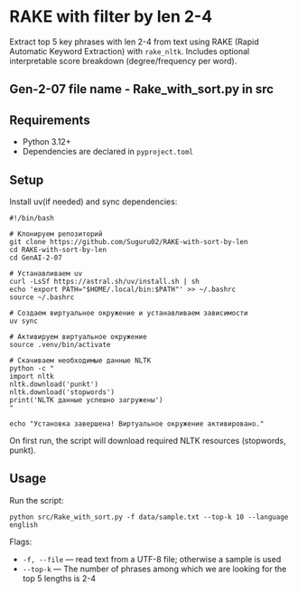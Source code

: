 # RAKE with filter by len 2-4

Extract top 5 key phrases with len 2-4 from text using RAKE (Rapid Automatic Keyword Extraction) with `rake_nltk`. Includes optional interpretable score breakdown (degree/frequency per word).

## Gen-2-07 file name - Rake_with_sort.py in src 

## Requirements

- Python 3.12+
- Dependencies are declared in `pyproject.toml`

## Setup

Install uv(if needed) and sync dependencies:

```
#!/bin/bash

# Клонируем репозиторий
git clone https://github.com/Suguru02/RAKE-with-sort-by-len
cd RAKE-with-sort-by-len
cd GenAI-2-07

# Устанавливаем uv
curl -LsSf https://astral.sh/uv/install.sh | sh
echo 'export PATH="$HOME/.local/bin:$PATH"' >> ~/.bashrc
source ~/.bashrc

# Создаем виртуальное окружение и устанавливаем зависимости
uv sync

# Активируем виртуальное окружение
source .venv/bin/activate

# Скачиваем необходимые данные NLTK
python -c "
import nltk
nltk.download('punkt')
nltk.download('stopwords')
print('NLTK данные успешно загружены')
"

echo "Установка завершена! Виртуальное окружение активировано."

```
On first run, the script will download required NLTK resources (stopwords, punkt).

## Usage

Run the script:

```
python src/Rake_with_sort.py -f data/sample.txt --top-k 10 --language english

```

Flags:
- `-f, --file` — read text from a UTF-8 file; otherwise a sample is used
- `--top-k` — The number of phrases among which we are looking for the top 5 lengths is 2-4



